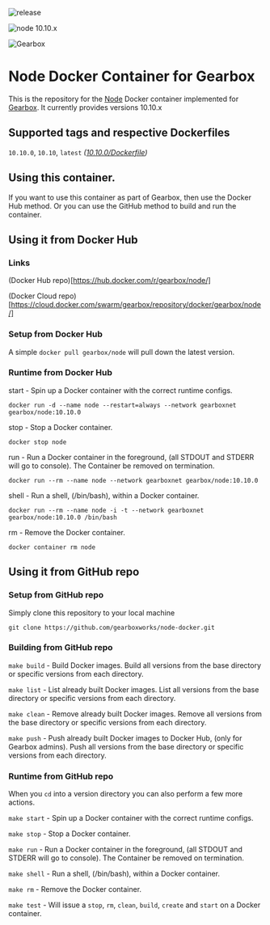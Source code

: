 ![release](https://github.com/gearboxworks/docker-node/workflows/release/badge.svg?event=release)

![node 10.10.x](https://img.shields.io/badge/node-10.10.x-green.svg)

![Gearbox](https://github.com/gearboxworks/gearbox.github.io/raw/master/Gearbox-100x.png)


# Node Docker Container for Gearbox
This is the repository for the [Node](https://nodejs.org/en/) Docker container implemented for [Gearbox](https://github.com/gearboxworks/gearbox).
It currently provides versions 10.10.x


## Supported tags and respective Dockerfiles

`10.10.0`, `10.10`, `latest` _([10.10.0/Dockerfile](https://github.com/gearboxworks/node-docker/blob/master/10.10.0/Dockerfile))_


## Using this container.
If you want to use this container as part of Gearbox, then use the Docker Hub method.
Or you can use the GitHub method to build and run the container.


## Using it from Docker Hub

### Links
(Docker Hub repo)[https://hub.docker.com/r/gearbox/node/]

(Docker Cloud repo)[https://cloud.docker.com/swarm/gearbox/repository/docker/gearbox/node/]


### Setup from Docker Hub
A simple `docker pull gearbox/node` will pull down the latest version.


### Runtime from Docker Hub
start - Spin up a Docker container with the correct runtime configs.

`docker run -d --name node --restart=always --network gearboxnet gearbox/node:10.10.0`

stop - Stop a Docker container.

`docker stop node`

run - Run a Docker container in the foreground, (all STDOUT and STDERR will go to console). The Container be removed on termination.

`docker run --rm --name node --network gearboxnet gearbox/node:10.10.0`

shell - Run a shell, (/bin/bash), within a Docker container.

`docker run --rm --name node -i -t --network gearboxnet gearbox/node:10.10.0 /bin/bash`

rm - Remove the Docker container.

`docker container rm node`


## Using it from GitHub repo

### Setup from GitHub repo
Simply clone this repository to your local machine

`git clone https://github.com/gearboxworks/node-docker.git`


### Building from GitHub repo
`make build` - Build Docker images. Build all versions from the base directory or specific versions from each directory.


`make list` - List already built Docker images. List all versions from the base directory or specific versions from each directory.


`make clean` - Remove already built Docker images. Remove all versions from the base directory or specific versions from each directory.


`make push` - Push already built Docker images to Docker Hub, (only for Gearbox admins). Push all versions from the base directory or specific versions from each directory.


### Runtime from GitHub repo
When you `cd` into a version directory you can also perform a few more actions.

`make start` - Spin up a Docker container with the correct runtime configs.


`make stop` - Stop a Docker container.


`make run` - Run a Docker container in the foreground, (all STDOUT and STDERR will go to console). The Container be removed on termination.


`make shell` - Run a shell, (/bin/bash), within a Docker container.


`make rm` - Remove the Docker container.


`make test` - Will issue a `stop`, `rm`, `clean`, `build`, `create` and `start` on a Docker container.


